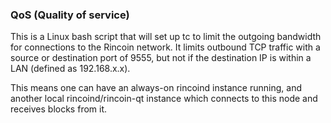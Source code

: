 ### QoS (Quality of service) ###

This is a Linux bash script that will set up tc to limit the outgoing bandwidth for connections to the Rincoin network. It limits outbound TCP traffic with a source or destination port of 9555, but not if the destination IP is within a LAN (defined as 192.168.x.x).

This means one can have an always-on rincoind instance running, and another local rincoind/rincoin-qt instance which connects to this node and receives blocks from it.
